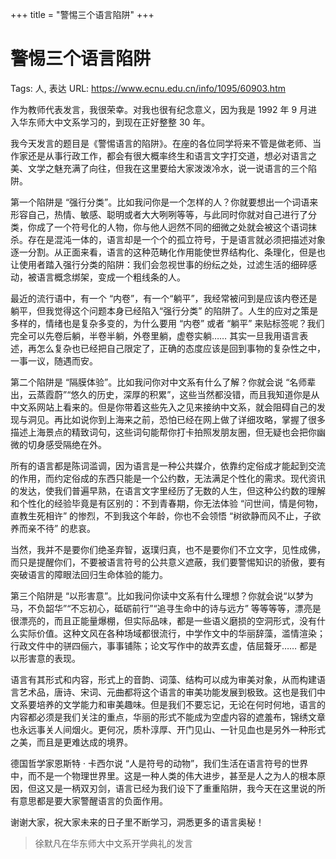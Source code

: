 +++
title = "警惕三个语言陷阱"
+++
# 警惕三个语言陷阱

Tags: 人, 表达
URL: https://www.ecnu.edu.cn/info/1095/60903.htm

作为教师代表发言，我很荣幸。对我也很有纪念意义，因为我是 1992 年 9 月进入华东师大中文系学习的，到现在正好整整 30 年。

我今天发言的题目是《警惕语言的陷阱》。在座的各位同学将来不管是做老师、当作家还是从事行政工作，都会有很大概率终生和语言文字打交道，想必对语言之美、文学之魅充满了向往，但我在这里要给大家泼泼冷水，说一说语言的三个陷阱。

第一个陷阱是 “强行分类”。比如我问你是一个怎样的人？你就要想出一个词语来形容自己，热情、敏感、聪明或者大大咧咧等等，与此同时你就对自己进行了分类，你成了一个符号化的人物，你与他人迥然不同的细微之处就会被这个语词抹杀。存在是混沌一体的，语言却是一个个的孤立符号，于是语言就必须把描述对象逐一分割。从正面来看，语言的这种范畴化作用能使世界结构化、条理化，但是也让使用者踏入强行分类的陷阱：我们会忽视世事的纷纭之处，过滤生活的细碎感动，被语言概念绑架，变成一个粗线条的人。

最近的流行语中，有一个 “内卷”，有一个“躺平”，我经常被问到是应该内卷还是躺平，但我觉得这个问题本身已经陷入“强行分类” 的陷阱了。人生的应对之策是多样的，情绪也是复杂多变的，为什么要用 “内卷” 或者 “躺平” 来贴标签呢？我们完全可以先卷后躺，半卷半躺，外卷里躺，虚卷实躺…… 其实一旦我用语言表述，再怎么复杂也已经把自己限定了，正确的态度应该是回到事物的复杂性之中，一事一议，随遇而安。

第二个陷阱是 “隔膜体验”。比如我问你对中文系有什么了解？你就会说 “名师辈出，云蒸霞蔚”“悠久的历史，深厚的积累”，这些当然都没错，而且我知道你是从中文系网站上看来的。但是你带着这些先入之见来接纳中文系，就会阻碍自己的发现与洞见。再比如说你到上海来之前，恐怕已经在网上做了详细攻略，掌握了很多描述上海景点的精致词句，这些词句能帮你打卡拍照发朋友圈，但无疑也会把你幽微的切身感受隔绝在外。

所有的语言都是陈词滥调，因为语言是一种公共媒介，依靠约定俗成才能起到交流的作用，而约定俗成的东西只能是一个公约数，无法满足个性化的需求。现代资讯的发达，使我们普遍早熟，在语言文字里经历了无数的人生，但这种公约数的理解和个性化的经验毕竟是有区别的：不到青春期，你无法体验 “问世间，情是何物，直教生死相许” 的惨烈，不到我这个年龄，你也不会领悟 “树欲静而风不止，子欲养而亲不待” 的悲哀。

当然，我并不是要你们绝圣弃智，返璞归真，也不是要你们不立文字，见性成佛，而只是提醒你们，不要被语言符号的公共意义遮蔽，我们要警惕知识的骄傲，要有突破语言的障眼法回归生命体验的能力。

第三个陷阱是 “以形害意”。比如我问你读中文系有什么理想？你就会说“以梦为马，不负韶华”“不忘初心，砥砺前行”“追寻生命中的诗与远方” 等等等等，漂亮是很漂亮的，而且正能量爆棚，但实际品味，都是一些语义磨损的空洞形式，没有什么实际价值。这种文风在各种场域都很流行，中学作文中的华丽辞藻，滥情渲染；行政文件中的骈四俪六，事事铺陈；论文写作中的故弄玄虚，佶屈聱牙…… 都是以形害意的表现。

语言有其形式和内容，形式上的音韵、词藻、结构可以成为审美对象，从而构建语言艺术品，唐诗、宋词、元曲都将这个语言的审美功能发展到极致。这也是我们中文系要培养的文学能力和审美趣味。但是我们不要忘记，无论在何时何地，语言的内容都必须是我们关注的重点，华丽的形式不能成为空虚内容的遮羞布，锦绣文章也永远事关人间烟火。更何况，质朴淳厚、开门见山、一针见血也是另外一种形式之美，而且是更难达成的境界。

德国哲学家恩斯特 · 卡西尔说 “人是符号的动物”，我们生活在语言符号的世界中，而不是一个物理世界里。这是一种人类的伟大进步，甚至是人之为人的根本原因，但这又是一柄双刃剑，语言已经为我们设下了重重陷阱，我今天在这里说的所有意思都是要大家警醒语言的负面作用。

谢谢大家，祝大家未来的日子里不断学习，洞悉更多的语言奥秘！

> 徐默凡在华东师大中文系开学典礼的发言
>